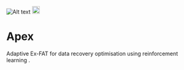 ![Alt text](n_apex/src/Apex-Utility/APEX%20logo.png?raw=true "Title")
<img src="n_apex/src/Apex-Utility/APEX%20logo.png" alt="drawing" style="width:20;"/>
# Apex
Adaptive Ex-FAT for data recovery optimisation using reinforcement learning .

